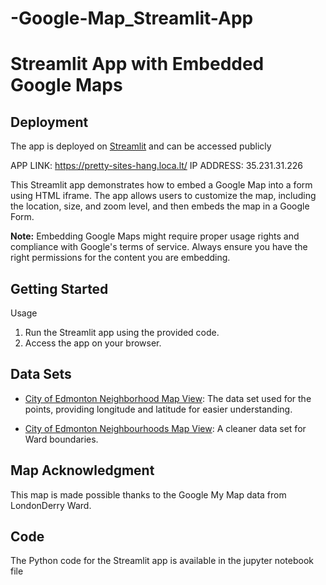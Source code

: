 # -Google-Map_Streamlit-App


# Streamlit App with Embedded Google Maps

## Deployment

The app is deployed on [Streamlit](https://www.streamlit.io/) and can be accessed publicly

APP LINK: https://pretty-sites-hang.loca.lt/
IP ADDRESS: 35.231.31.226

This Streamlit app demonstrates how to embed a Google Map into a form using HTML iframe. The app allows users to customize the map, including the location, size, and zoom level, and then embeds the map in a Google Form.

**Note:** Embedding Google Maps might require proper usage rights and compliance with Google's terms of service. Always ensure you have the right permissions for the content you are embedding.

## Getting Started

Usage
1. Run the Streamlit app using the provided code.
2. Access the app on your browser.

## Data Sets

- [City of Edmonton Neighborhood Map View](https://data.edmonton.ca/City-Administration/City-of-Edmonton-Neighborhood-Map-View/e8n2-hwu4): The data set used for the points, providing longitude and latitude for easier understanding.

- [City of Edmonton Neighbourhoods Map View](https://data.edmonton.ca/City-Administration/City-of-Edmonton-Neighbourhoods-Map-View-/wps4-8auk): A cleaner data set for Ward boundaries.

## Map Acknowledgment

This map is made possible thanks to the Google My Map data from LondonDerry Ward.

## Code

The Python code for the Streamlit app is available in the jupyter notebook file
